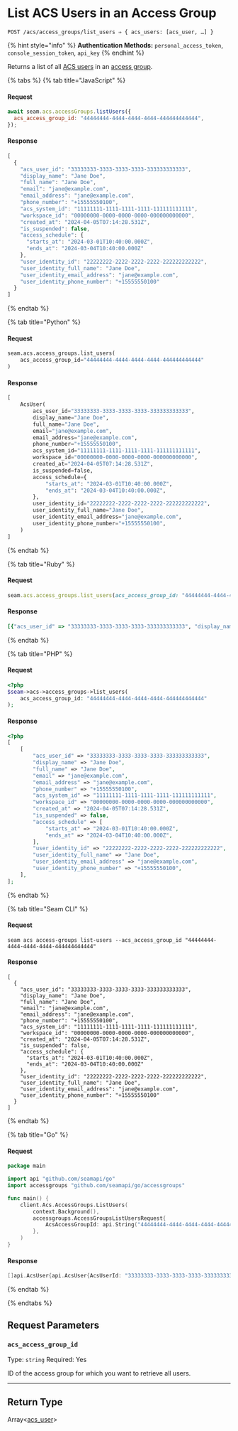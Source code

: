 # List ACS Users in an Access Group

```
POST /acs/access_groups/list_users ⇒ { acs_users: [acs_user, …] }
```

{% hint style="info" %}
**Authentication Methods:** `personal_access_token`, `console_session_token`, `api_key`
{% endhint %}

Returns a list of all [ACS users](https://docs.seam.co/latest/capability-guides/access-systems/user-management) in an [access group](https://docs.seam.co/latest/capability-guides/access-systems/assigning-users-to-access-groups).

{% tabs %}
{% tab title="JavaScript" %}
#### Request

```javascript
await seam.acs.accessGroups.listUsers({
  acs_access_group_id: "44444444-4444-4444-4444-444444444444",
});
```

#### Response

```javascript
[
  {
    "acs_user_id": "33333333-3333-3333-3333-333333333333",
    "display_name": "Jane Doe",
    "full_name": "Jane Doe",
    "email": "jane@example.com",
    "email_address": "jane@example.com",
    "phone_number": "+15555550100",
    "acs_system_id": "11111111-1111-1111-1111-111111111111",
    "workspace_id": "00000000-0000-0000-0000-000000000000",
    "created_at": "2024-04-05T07:14:28.531Z",
    "is_suspended": false,
    "access_schedule": {
      "starts_at": "2024-03-01T10:40:00.000Z",
      "ends_at": "2024-03-04T10:40:00.000Z"
    },
    "user_identity_id": "22222222-2222-2222-2222-222222222222",
    "user_identity_full_name": "Jane Doe",
    "user_identity_email_address": "jane@example.com",
    "user_identity_phone_number": "+15555550100"
  }
]
```
{% endtab %}

{% tab title="Python" %}
#### Request

```python
seam.acs.access_groups.list_users(
    acs_access_group_id="44444444-4444-4444-4444-444444444444"
)
```

#### Response

```python
[
    AcsUser(
        acs_user_id="33333333-3333-3333-3333-333333333333",
        display_name="Jane Doe",
        full_name="Jane Doe",
        email="jane@example.com",
        email_address="jane@example.com",
        phone_number="+15555550100",
        acs_system_id="11111111-1111-1111-1111-111111111111",
        workspace_id="00000000-0000-0000-0000-000000000000",
        created_at="2024-04-05T07:14:28.531Z",
        is_suspended=false,
        access_schedule={
            "starts_at": "2024-03-01T10:40:00.000Z",
            "ends_at": "2024-03-04T10:40:00.000Z",
        },
        user_identity_id="22222222-2222-2222-2222-222222222222",
        user_identity_full_name="Jane Doe",
        user_identity_email_address="jane@example.com",
        user_identity_phone_number="+15555550100",
    )
]
```
{% endtab %}

{% tab title="Ruby" %}
#### Request

```ruby
seam.acs.access_groups.list_users(acs_access_group_id: "44444444-4444-4444-4444-444444444444")
```

#### Response

```ruby
[{"acs_user_id" => "33333333-3333-3333-3333-333333333333", "display_name" => "Jane Doe", "full_name" => "Jane Doe", "email" => "jane@example.com", "email_address" => "jane@example.com", "phone_number" => "+15555550100", "acs_system_id" => "11111111-1111-1111-1111-111111111111", "workspace_id" => "00000000-0000-0000-0000-000000000000", "created_at" => "2024-04-05T07:14:28.531Z", "is_suspended" => false, "access_schedule" => {starts_at: "2024-03-01T10:40:00.000Z", ends_at: "2024-03-04T10:40:00.000Z"}, "user_identity_id" => "22222222-2222-2222-2222-222222222222", "user_identity_full_name" => "Jane Doe", "user_identity_email_address" => "jane@example.com", "user_identity_phone_number" => "+15555550100"}]
```
{% endtab %}

{% tab title="PHP" %}
#### Request

```php
<?php
$seam->acs->access_groups->list_users(
    acs_access_group_id: "44444444-4444-4444-4444-444444444444"
);
```

#### Response

```php
<?php
[
    [
        "acs_user_id" => "33333333-3333-3333-3333-333333333333",
        "display_name" => "Jane Doe",
        "full_name" => "Jane Doe",
        "email" => "jane@example.com",
        "email_address" => "jane@example.com",
        "phone_number" => "+15555550100",
        "acs_system_id" => "11111111-1111-1111-1111-111111111111",
        "workspace_id" => "00000000-0000-0000-0000-000000000000",
        "created_at" => "2024-04-05T07:14:28.531Z",
        "is_suspended" => false,
        "access_schedule" => [
            "starts_at" => "2024-03-01T10:40:00.000Z",
            "ends_at" => "2024-03-04T10:40:00.000Z",
        ],
        "user_identity_id" => "22222222-2222-2222-2222-222222222222",
        "user_identity_full_name" => "Jane Doe",
        "user_identity_email_address" => "jane@example.com",
        "user_identity_phone_number" => "+15555550100",
    ],
];
```
{% endtab %}

{% tab title="Seam CLI" %}
#### Request

```seam_cli
seam acs access-groups list-users --acs_access_group_id "44444444-4444-4444-4444-444444444444"
```

#### Response

```seam_cli
[
  {
    "acs_user_id": "33333333-3333-3333-3333-333333333333",
    "display_name": "Jane Doe",
    "full_name": "Jane Doe",
    "email": "jane@example.com",
    "email_address": "jane@example.com",
    "phone_number": "+15555550100",
    "acs_system_id": "11111111-1111-1111-1111-111111111111",
    "workspace_id": "00000000-0000-0000-0000-000000000000",
    "created_at": "2024-04-05T07:14:28.531Z",
    "is_suspended": false,
    "access_schedule": {
      "starts_at": "2024-03-01T10:40:00.000Z",
      "ends_at": "2024-03-04T10:40:00.000Z"
    },
    "user_identity_id": "22222222-2222-2222-2222-222222222222",
    "user_identity_full_name": "Jane Doe",
    "user_identity_email_address": "jane@example.com",
    "user_identity_phone_number": "+15555550100"
  }
]
```
{% endtab %}

{% tab title="Go" %}
#### Request

```go
package main

import api "github.com/seamapi/go"
import accessgroups "github.com/seamapi/go/accessgroups"

func main() {
	client.Acs.AccessGroups.ListUsers(
		context.Background(),
		accessgroups.AccessGroupsListUsersRequest{
			AcsAccessGroupId: api.String("44444444-4444-4444-4444-444444444444"),
		},
	)
}
```

#### Response

```go
[]api.AcsUser{api.AcsUser{AcsUserId: "33333333-3333-3333-3333-333333333333", DisplayName: "Jane Doe", FullName: "Jane Doe", Email: "jane@example.com", EmailAddress: "jane@example.com", PhoneNumber: "+15555550100", AcsSystemId: "11111111-1111-1111-1111-111111111111", WorkspaceId: "00000000-0000-0000-0000-000000000000", CreatedAt: "2024-04-05T07:14:28.531Z", IsSuspended: false, AccessSchedule: api.AcsUserAccessSchedule{StartsAt: "2024-03-01T10:40:00.000Z", EndsAt: "2024-03-04T10:40:00.000Z"}, UserIdentityId: "22222222-2222-2222-2222-222222222222", UserIdentityFullName: "Jane Doe", UserIdentityEmailAddress: "jane@example.com", UserIdentityPhoneNumber: "+15555550100"}}
```
{% endtab %}

{% endtabs %}

## Request Parameters

### `acs_access_group_id`

Type: `string`
Required: Yes

ID of the access group for which you want to retrieve all users.

***

## Return Type

Array<[acs\_user](./)>
